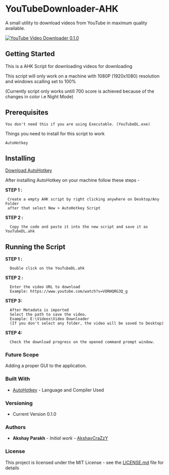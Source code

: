 # YouTubeDownloader-AHK
A small utility to download videos from YouTube in maximum quality available.

<a href="https://i.giphy.com/media/mv7GMnolYgP5UH5pWV/source"><img src="https://i.giphy.com/media/mv7GMnolYgP5UH5pWV/source.gif" title="YouTube Video Downloader 0.1.0"/></a>

## Getting Started
This is a AHK Script for downloading videos for downloading  

This script will only work on a machine with 1080P (1920x1080) resolution and windows scalling set to 100%

(Currently script only works untill 700 score is achieved because of the changes in color i.e Night Mode)
## Prerequisites
```
You don't need this if you are using Executable. (YouTubeDL.exe)
```
Things you need to install for this script to work 

```
AutoHotkey
```

## Installing
[Download AutoHotkey](https://www.autohotkey.com/download/ahk-install.exe)

After installing AutoHotkey on your machine follow these steps -



 **STEP 1 :**
 ```
  Create a empty AHK script by right clicking anywhere on Desktop/Any Folder 
  after that select New > AutoHotkey Script
 ```

**STEP 2 :**
```
  Copy the code and paste it into the new script and save it as YouTubeDL.ahk
```
## Running the Script

**STEP 1 :**
```
  Double click on the YouTubeDL.ahk
  ```
 
**STEP 2 :**
```
  Enter the video URL to download 
  Example: https://www.youtube.com/watch?v=VORHQRG3Q_g
  ```
  
**STEP 3:**
```
  After Metadata is imported 
  Select the path to save the video.
  Example: ‪E:\Videos\Video Downloader
  (If you don't select any folder, the video will be saved to Desktop)
  ```
 
**STEP 4:** 
```
  Check the download progress on the opened command prompt window.
  ```
### Future Scope
Adding a proper GUI to the application.

### Built With

* [AutoHotkey](https://www.autohotkey.com/) - Language and Compiler Used

### Versioning

* Current Version 0.1.0

### Authors

* **Akshay Parakh** - *Initial work* - [AkshayCraZzY](https://github.com/AkshayCraZzY)

### License

This project is licensed under the MIT License - see the [LICENSE.md](LICENSE.md) file for details
